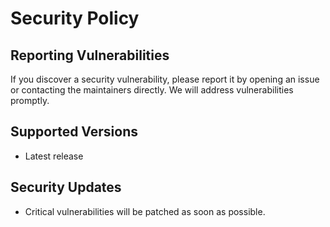 # Security Policy

## Reporting Vulnerabilities

If you discover a security vulnerability, please report it by opening an issue or contacting the maintainers directly. We will address vulnerabilities promptly.

## Supported Versions
- Latest release

## Security Updates
- Critical vulnerabilities will be patched as soon as possible.
